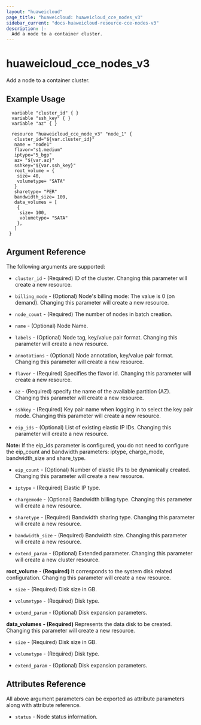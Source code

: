 ```yaml
---
layout: "huaweicloud"
page_title: "huaweicloud: huaweicloud_cce_nodes_v3"
sidebar_current: "docs-huaweicloud-resource-cce-nodes-v3"
description: |-
  Add a node to a container cluster. 
---
```



# huaweicloud_cce_nodes_v3
Add a node to a container cluster. 

## Example Usage

 ```hcl
   variable "cluster_id" { }
   variable "ssh_key" { }
   variable "az" { }

   resource "huaweicloud_cce_node_v3" "node_1" {
    cluster_id="${var.cluster_id}"
    name = "node1"
    flavor="s1.medium"
    iptype="5_bgp"
    az= "${var.az}"
    sshkey="${var.ssh_key}"
    root_volume = {
     size= 40,
     volumetype= "SATA"
    }
    sharetype= "PER"
    bandwidth_size= 100,
    data_volumes = [
     {
      size= 100,
      volumetype= "SATA"
     },
    ]
  }
 ```    


## Argument Reference
The following arguments are supported:

* `cluster_id` - (Required) ID of the cluster. Changing this parameter will create a new resource.

* `billing_mode` - (Optional) Node's billing mode: The value is 0 (on demand). Changing this parameter will create a new resource.

* `node_count` - (Required) The number of nodes in batch creation.

* `name` - (Optional) Node Name.

* `labels` - (Optional) Node tag, key/value pair format. Changing this parameter will create a new resource.

* `annotations` - (Optional) Node annotation, key/value pair format. Changing this parameter will create a new resource.
    
* `flavor` - (Required) Specifies the flavor id. Changing this parameter will create a new resource.
    
* `az` - (Required) specify the name of the available partition (AZ). Changing this parameter will create a new resource.

* `sshkey` - (Required) Key pair name when logging in to select the key pair mode. Changing this parameter will create a new resource.

* `eip_ids` - (Optional) List of existing elastic IP IDs. Changing this parameter will create a new resource.

**Note:**
If the eip_ids parameter is configured, you do not need to configure the eip_count and bandwidth parameters: iptype, charge_mode, bandwidth_size and share_type.

* `eip_count` - (Optional) Number of elastic IPs to be dynamically created. Changing this parameter will create a new resource.

* `iptype` - (Required) Elastic IP type. 

* `chargemode` - (Optional) Bandwidth billing type. Changing this parameter will create a new resource.

* `sharetype` - (Required) Bandwidth sharing type. Changing this parameter will create a new resource.

* `bandwidth_size` - (Required) Bandwidth size. Changing this parameter will create a new resource.

* `extend_param` - (Optional) Extended parameter. Changing this parameter will create a new cluster resource.

**root_volume** **- (Required)** It corresponds to the system disk related configuration. Changing this parameter will create a new resource.

* `size` - (Required) Disk size in GB.
    
* `volumetype` - (Required) Disk type.
    
* `extend_param` - (Optional) Disk expansion parameters. 

**data_volumes** **- (Required)** Represents the data disk to be created. Changing this parameter will create a new resource.
    
* `size` - (Required) Disk size in GB.
    
* `volumetype` - (Required) Disk type.
    
* `extend_param` - (Optional) Disk expansion parameters. 
    
## Attributes Reference

All above argument parameters can be exported as attribute parameters along with attribute reference.

 * `status` -  Node status information.
  
